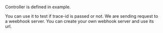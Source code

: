 Controller is defined in example.

You can use it to test if trace-id is passed or not. We are sending request to a weebhook server. You can create your own webhook server and use its url.
